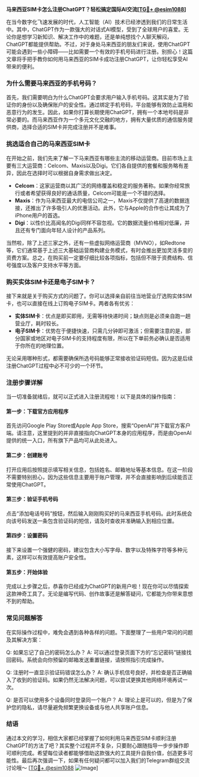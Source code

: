 **马来西亚SIM卡怎么注册ChatGPT？轻松搞定国际AI交流[[TG💪+ @esim1088](https://t.me/s/esim1088)]**

在当今数字化飞速发展的时代，人工智能（AI）技术已经渗透到我们的日常生活中。其中，ChatGPT作为一款强大的对话式AI模型，受到了全球用户的喜爱。无论你是想学习新知识、解决工作中的难题，还是单纯想找个人聊天解闷，ChatGPT都能提供帮助。不过，对于身处马来西亚的朋友们来说，使用ChatGPT可能会遇到一些小障碍——比如需要一个有效的手机号码进行注册。别担心！这篇文章将手把手教你如何用马来西亚的SIM卡成功注册ChatGPT，让你轻松享受AI带来的便利。

### **为什么需要马来西亚的手机号码？**
首先，我们需要明白为什么ChatGPT会要求用户输入手机号码。这其实是为了验证你的身份以及确保账户的安全性。通过绑定手机号码，平台能够有效防止滥用和恶意行为的发生。因此，如果你打算长期使用ChatGPT，拥有一个本地号码是非常必要的。而马来西亚作为一个多元文化交融的地方，拥有大量优质的通信服务提供商，选择合适的SIM卡并完成注册并不是难事。

### **挑选适合自己的马来西亚SIM卡**
在开始之前，我们先来了解一下马来西亚有哪些主流的移动运营商。目前市场上主要有三大运营商：Celcom、Maxis以及Digi。它们各自提供的套餐和服务略有差异，因此在选择时可以根据自身需求做出决定。

- **Celcom**：这家运营商以其广泛的网络覆盖和稳定的服务著称。如果你经常旅行或者希望获得良好的通话质量，Celcom可能是一个不错的选择。
- **Maxis**：作为马来西亚最大的电信公司之一，Maxis不仅提供了高速的数据连接，还推出了许多吸引人的优惠活动。此外，它与Apple的合作也让其成为了iPhone用户的首选。
- **Digi**：以性价比高闻名的Digi同样不容忽视。它的数据流量价格相对低廉，并且还有专门面向年轻人设计的产品系列。

当然啦，除了上述三家之外，还有一些虚拟网络运营商（MVNO），如Redtone等，它们通常基于上述三大基础运营商构建业务模式，有时会推出更加灵活多变的资费方案。总之，在购买前一定要仔细比较各项指标，包括但不限于资费结构、信号强度以及客户支持水平等方面。

### **购买实体SIM卡还是电子SIM卡？**
接下来就是关于购买方式的问题了。你可以选择亲自前往当地营业厅选购实体SIM卡，也可以直接在线上订购电子SIM卡。两者各有优劣：

- **实体SIM卡**：优点是即买即用，无需等待快递时间；缺点则是必须亲自跑一趟营业厅，耗时较长。
- **电子SIM卡**：优势在于便捷快速，只需几分钟即可激活；但需要注意的是，部分国家或地区对电子SIM卡的支持程度有限，所以在下单前务必确认是否适用于你所在的地理位置。

无论采用哪种形式，都需要确保所选号码能够正常接收验证码短信。因为这是后续注册ChatGPT过程中必不可少的一个环节。

### **注册步骤详解**
当一切准备就绪后，就可以正式进入注册流程啦！以下是具体的操作指南：

#### 第一步：下载官方应用程序
首先访问Google Play Store或Apple App Store，搜索“OpenAI”并下载官方客户端。请注意，这里提到的并非直接指向ChatGPT本身的应用程序，而是由OpenAI提供的统一入口，所有旗下产品均可从此处进入。

#### 第二步：创建账号
打开应用后按照提示填写相关信息，包括姓名、邮箱地址等基本信息。在这一阶段不需要特别担心，因为这些信息主要用于账户管理，并不会直接影响到后续能否正常使用ChatGPT。

#### 第三步：验证手机号码
点击“添加电话号码”按钮，然后输入刚刚购买好的马来西亚手机号码。此时系统会向该号码发送一条包含验证码的短信，请及时查收并准确输入到相应位置。

#### 第四步：设置密码
接下来设置一个强健的密码，建议包含大小写字母、数字以及特殊字符等多种元素，这样可以有效提高账户安全性。

#### 第五步：开始体验
完成以上步骤之后，恭喜你已经成为ChatGPT的新用户啦！现在你可以尽情探索这款神奇工具了。无论是编写代码、创作故事还是解答疑问，它都能为你带来意想不到的帮助。

### **常见问题解答**
在实际操作过程中，难免会遇到各种各样的问题。下面整理了一些用户常问的问题及其解决方案：

Q: 如果忘记了自己的密码怎么办？
A: 可以通过登录页面下方的“忘记密码”链接找回密码。系统会向你预留的邮箱发送重置链接，请按照指引完成操作。

Q: 注册时一直显示验证码错误怎么办？
A: 确认手机信号良好，并检查是否正确输入了收到的验证码。如果仍然无法解决问题，可以尝试更换其他网络环境再试一次。

Q: 是否可以使用多个设备同时登录同一个账户？
A: 理论上是可以的，但是为了保护您的隐私，请尽量避免频繁更换设备或与他人共享账户信息。

### **结语**
通过本文的学习，相信大家都已经掌握了如何利用马来西亚SIM卡顺利注册ChatGPT的方法了吧？其实整个过程并不复杂，只要耐心跟随指导一步步操作即可顺利完成。希望每位读者都能够借助这款强大的工具提升自我价值，创造更多可能性。最后再次强调一下，如果有任何疑问都可以加入我们的Telegram群组交流讨论哦～ [[TG💪+ @esim1088](https://t.me/s/esim1088) ![Image](https://i.postimg.cc/4NQfJmqS/Snipaste-2025-05-13-00-14-12.png)]